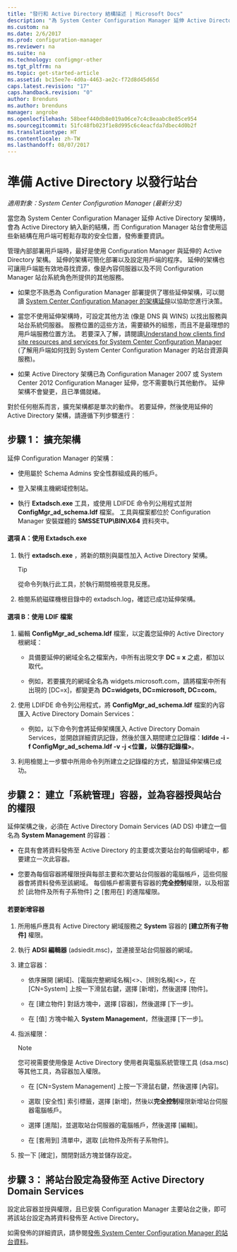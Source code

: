 ```yaml
---
title: "發行和 Active Directory 結構描述 | Microsoft Docs"
description: "為 System Center Configuration Manager 延伸 Active Directory 架構，簡化部署及設定用戶端的程序。"
ms.custom: na
ms.date: 2/6/2017
ms.prod: configuration-manager
ms.reviewer: na
ms.suite: na
ms.technology: configmgr-other
ms.tgt_pltfrm: na
ms.topic: get-started-article
ms.assetid: bc15ee7e-4d0a-4463-ae2c-f72d8d45d65d
caps.latest.revision: "17"
caps.handback.revision: "0"
author: Brenduns
ms.author: brenduns
manager: angrobe
ms.openlocfilehash: 58beef440db8e019a06ce7c4c8eaabc8e85ce954
ms.sourcegitcommit: 51fc48fb023f1e8d995c6c4eacfda7dbec4d0b2f
ms.translationtype: HT
ms.contentlocale: zh-TW
ms.lasthandoff: 08/07/2017
---
```

# <a name="prepare-active-directory-for-site-publishing"></a>準備 Active Directory 以發行站台

*適用對象：System Center Configuration Manager (最新分支)*

當您為 System Center Configuration Manager 延伸 Active Directory 架構時，會為 Active Directory 納入新的結構，而 Configuration Manager 站台會使用這些新結構在用戶端可輕鬆存取的安全位置，發佈重要資訊。  

管理內部部署用戶端時，最好是使用 Configuration Manager 與延伸的 Active Directory 架構。 延伸的架構可簡化部署以及設定用戶端的程序。 延伸的架構也可讓用戶端能有效地尋找資源，像是內容伺服器以及不同 Configuration Manager 站台系統角色所提供的其他服務。  

-   如果您不熟悉為 Configuration Manager 部署提供了哪些延伸架構，可以閱讀 [System Center Configuration Manager 的架構延伸](../../../core/plan-design/network/schema-extensions.md)以協助您進行決策。  

-   當您不使用延伸架構時，可設定其他方法 (像是 DNS 與 WINS) 以找出服務與站台系統伺服器。 服務位置的這些方法，需要額外的組態，而且不是最理想的用戶端服務位置方法。 若要深入了解，請閱讀[Understand how clients find site resources and services for System Center Configuration Manager](../../../core/plan-design/hierarchy/understand-how-clients-find-site-resources-and-services.md) (了解用戶端如何找到 System Center Configuration Manager 的站台資源與服務)。  

-   如果 Active Directory 架構已為 Configuration Manager 2007 或 System Center 2012 Configuration Manager 延伸，您不需要執行其他動作。 延伸架構不會變更，且已準備就緒。  

對於任何樹系而言，擴充架構都是單次的動作。 若要延伸，然後使用延伸的 Active Directory 架構，請遵循下列步驟進行︰  

## <a name="step-1-extend-the-schema"></a>步驟 1： 擴充架構  
延伸 Configuration Manager 的架構：  

-   使用屬於 Schema Admins 安全性群組成員的帳戶。  

-   登入架構主機網域控制站。  

-   執行 **Extadsch.exe** 工具，或使用 LDIFDE 命令列公用程式並附 **ConfigMgr_ad_schema.ldf** 檔案。 工具與檔案都位於 Configuration Manager 安裝媒體的 **SMSSETUP\BIN\X64** 資料夾中。  

#### <a name="option-a-use-extadschexe"></a>選項 A：使用 Extadsch.exe  

1.  執行 **extadsch.exe** ，將新的類別與屬性加入 Active Directory 架構。  

    > [!TIP]  
    >  從命令列執行此工具，於執行期間檢視意見反應。  

2.  檢閱系統磁碟機根目錄中的 extadsch.log，確認已成功延伸架構。  

#### <a name="option-b-use-the-ldif-file"></a>選項 B：使用 LDIF 檔案  

1.  編輯 **ConfigMgr_ad_schema.ldf** 檔案，以定義您延伸的 Active Directory 根網域：  

    -   具備要延伸的網域全名之檔案內，中所有出現文字 **DC = x** 之處，都加以取代。  

    -   例如，若要擴充的網域全名為 widgets.microsoft.com，請將檔案中所有出現的 [DC=x]，都變更為 **DC=widgets, DC=microsoft, DC=com**。  

2.  使用 LDIFDE 命令列公用程式，將 **ConfigMgr_ad_schema.ldf** 檔案的內容匯入 Active Directory Domain Services：  

    -   例如，以下命令列會將延伸架構匯入 Active Directory Domain Services，並開啟詳細資訊記錄，然後於匯入期間建立記錄檔：**ldifde -i -f ConfigMgr_ad_schema.ldf -v -j &lt;位置，以儲存記錄檔\>**。  

3.  利用檢閱上一步驟中所用命令列所建立之記錄檔的方式，驗證延伸架構已成功。  

## <a name="step-2--create-the-system-management-container-and-grant-sites-permissions-to-the-container"></a>步驟 2：  建立「系統管理」容器，並為容器授與站台的權限  
 延伸架構之後，必須在 Active Directory Domain Services (AD DS) 中建立一個名為 **System Management** 的容器︰  

-   在具有會將資料發佈至 Active Directory 的主要或次要站台的每個網域中，都要建立一次此容器。  

-   您要為每個容器將權限授與每部主要和次要站台伺服器的電腦帳戶，這些伺服器會將資料發佈至該網域。 每個帳戶都需要有容器的**完全控制**權限，以及相當於 [此物件及所有子系物件] 之 [套用在] 的進階權限。  

#### <a name="to-add-the-container"></a>若要新增容器  

1.  所用帳戶應具有 Active Directory 網域服務之 **System** 容器的 **[建立所有子物件]** 權限。  

2.  執行 **ADSI 編輯器** (adsiedit.msc)，並連接至站台伺服器的網域。  

3.  建立容器：  

    -   依序展開 [網域]、[電腦完整網域名稱]&lt;\>、[辨別名稱]&lt;\>，在 [CN=System] 上按一下滑鼠右鍵，選擇 [新增]，然後選擇 [物件]。  

    -   在 [建立物件] 對話方塊中，選擇 [容器]，然後選擇 [下一步]。  

    -   在 [值] 方塊中輸入 **System Management**，然後選擇 [下一步]。  

4.  指派權限：  

    > [!NOTE]  
    >  您可視需要使用像是 Active Directory 使用者與電腦系統管理工具 (dsa.msc) 等其他工具，為容器加入權限。  

    -   在 [CN=System Management] 上按一下滑鼠右鍵，然後選擇 [內容]。  

    -   選取 [安全性] 索引標籤，選擇 [新增]，然後以**完全控制**權限新增站台伺服器電腦帳戶。  

    -   選擇 [進階]，並選取站台伺服器的電腦帳戶，然後選擇 [編輯]。  

    -   在 [套用到] 清單中，選取 [此物件及所有子系物件]。  

5.  按一下 [確定]，關閉對話方塊並儲存設定。  

## <a name="step-3-set-up-sites-to-publish-to-active-directory-domain-services"></a>步驟 3： 將站台設定為發佈至 Active Directory Domain Services  
 設定此容器並授與權限，且已安裝 Configuration Manager 主要站台之後，即可將該站台設定為將資料發佈至 Active Directory。  

 如需發佈的詳細資訊，請參閱[發佈 System Center Configuration Manager 的站台資料](../../../core/servers/deploy/configure/publish-site-data.md)。  
